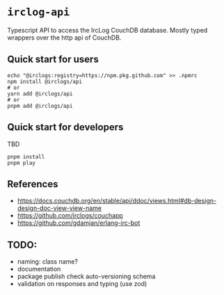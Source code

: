 # `irclog-api`

Typescript API to access the IrcLog CouchDB database. Mostly typed wrappers over the http api of CouchDB.


## Quick start for users

```
echo "@irclogs:registry=https://npm.pkg.github.com" >> .npmrc
npm install @irclogs/api
# or
yarn add @irclogs/api
# or
pnpm add @irclogs/api
```

## Quick start for developers

TBD
```
pnpm install
pnpm play
```

## References

- https://docs.couchdb.org/en/stable/api/ddoc/views.html#db-design-design-doc-view-view-name
- https://github.com/irclogs/couchapp
- https://github.com/gdamjan/erlang-irc-bot

## TODO:

- naming: class name?
- documentation
- package publish check auto-versioning schema
- validation on responses and typing (use zod)
